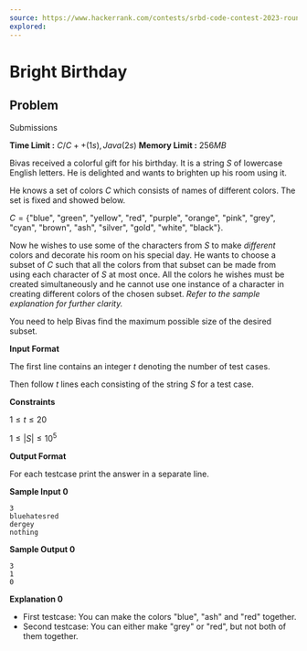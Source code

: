 ```yaml
---
source: https://www.hackerrank.com/contests/srbd-code-contest-2023-round-1/challenges/bright-birthday/problem
explored:
---
```



# Bright Birthday
## Problem

Submissions

**Time Limit :**  $C/C++ (1s), Java (2s)$
**Memory Limit :** $256 MB$

Bivas received a colorful gift for his birthday. It is a string $S$ of lowercase English letters. He is delighted and wants to brighten up his room using it.

He knows a set of colors $C$ which consists of names of different colors. The set is fixed and showed below.

$C = \{ \text{"blue", "green", "yellow", "red", "purple", "orange", "pink", "grey", "cyan", "brown", "ash", "silver", "gold", "white", "black"} \}$.

Now he wishes to use some of the characters from $S$ to make *different* colors and decorate his room on his special day. He wants to choose a subset of $C$ such that all the colors from that subset can be made from using each character of $S$ at most once. All the colors he wishes must be created simultaneously and he cannot use one instance of a character in creating different colors of the chosen subset. *Refer to the sample explanation for further clarity.*

You need to help Bivas find the maximum possible size of the desired subset.

**Input Format**

The first line contains an integer $t$ denoting the number of test cases.

Then follow $t$ lines each consisting of the string $S$ for a test case.

**Constraints**

$1 \le t \le 20$

$1 \le |S| \le 10^5$

**Output Format**

For each testcase print the answer in a separate line.

**Sample Input 0**

```
3
bluehatesred
dergey
nothing
```

**Sample Output 0**

```
3
1
0
```

**Explanation 0**

*   First testcase: You can make the colors "blue", "ash" and "red" together.
*   Second testcase: You can either make "grey" or "red", but not both of them together.
